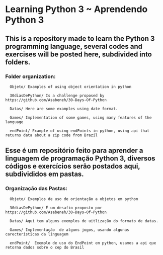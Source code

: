 # Learning Python 3 ~ Aprendendo Python 3

## This is a repository made to learn the Python 3 programming language, several codes and exercises will be posted here, subdivided into folders.

### Folder organization:

      Objeto/ Examples of using object orientation in python

      30diasDePython/ Is a challenge proposed by https://github.com/Asabeneh/30-Days-Of-Python

      Datas/ Here are some examples using date format.

      Games/ Implementation of some games, using many features of the language

      endPoint/ Example of using endPoints in python, using api that returns data about a zip code from Brazil

## Esse é um repositório feito para aprender a linguagem de programação Python 3, diversos códigos e exercícios serão postados aqui, subdivididos em pastas.

### Organização das Pastas:

      Objeto/ Exemplos de uso de orientação a objetos em python

      30diasDePython/ É um desafio proposto por https://github.com/Asabeneh/30-Days-Of-Python

      Datas/ Aqui tem alguns exemplos de uitlização do formato de datas.

      Games/ Implementação  de alguns jogos, usando algunas carecterísticas da linguagem

      endPoint/  Exemplo de uso do EndPoint em python, usamos a api que retorna dados sobre o cep do Brasil
